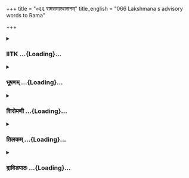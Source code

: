 +++
title = "०६६ रामसमाश्वासनम्"
title_english = "066 Lakshmana s advisory words to Rama"

+++
<div caption="श्रीराम-हरिसीताराममूर्ति-घनपाठिभ्यां वचनम्" class="audioEmbed" src="https://archive.org/download/Ramayana-recitation-Sriram-harisItArAmamUrti-Ghanapaati-v2/Kanda_3/Kanda_3_ARK-066-Rama_Sama_Shwasanam.mp3"></div>

<div class="js_include collapsed" newlevelforh1="3" title="IITK" unfilled url="/purANam/rAmAyaNam/audIchya-pAThaH/iitk/3_araNyakANDam/05-sItAnveShaNam/066_rAmasamAshvAsanam.md">
<details><summary><h3>IITK ...{Loading}...</h3></summary>

Lakshmana asks Rama to bear sorrow -- pleads with Rama to think
rightly-- arouses Rama's wisdom.



#### श्लोकः
##### मूलम्
तं तथा शोकसन्तप्तं विलपन्तमनाथवत्।  
मोहेन महताविष्टं परिद्यूनमचेतनम्॥3.66.1॥  
ततस्सौमित्रिराश्वास्य मुहूर्तादिव लक्ष्मणः।  
रामं सम्बोधयामास चरणौ चाभिपीडयन्॥3.66.2॥

##### शब्दार्थः
ततः then, सौमित्रिः son of Sumitra, लक्ष्मणः Lakshmana, तथा like that, शोकसन्तप्तम् afflicted with sorrow, अनाथवत् like an orphan, विलपन्तम् while weeping, महता mighty, मोहेन by delusion, आविष्टम् engrossed, परिद्यूनम् miserable, अचेतनम् devoid of consciousness, तं रामम् Rama, मुहूर्तादिव in a moment, आश्वास्य  consoled, चरणौ च his feet, अभिपीडयन् pressing, सम्बोधयामास addressed.

##### आङ्ग्लानुवादः
Lakshmana, son of Sumitra, consoling the mighty miserable Rama, who was afflicted with sorrow, and was weeping helplessly like an orphan, drowned in great delusion, devoid of consciousness, pressed his feet and addressed himः



#### श्लोकः
##### मूलम्
महता तपसा राम महता चापि कर्मणा।  
राज्ञा दशरथेनासि लब्धोऽमृतमिवामरैः॥3.66.3॥

##### शब्दार्थः
राम Rama, राज्ञा by the king, दशरथेन by Dasaratha, महता great, तपसा penance, महता great, कर्मणाचापि the action, अमरैः by the gods, अमृतमिव like nectar, लब्धः असि obtained.

##### आङ्ग्लानुवादः
O Rama king Dasaratha begot you by doing a great penance and performing great deeds, just as gods begot the nectar.



#### श्लोकः
##### मूलम्
तव चैव गुणैर्बद्धस्त्वद्वियोगान्महीपतिः।  
राजा देवत्वमापन्नो भरतस्य यथाश्रुतम्॥3.66.4॥

##### शब्दार्थः
भरतस्य Bharata's, यथा as, श्रुतम् heard, महीपतिः lord of the earth, राजा king, तव your, गुणैः          virtues, बद्धः bound, त्वद्वियोगात् by your separation, देवत्वम् godhood, आपन्नः attained.

##### आङ्ग्लानुवादः
King Dasaratha, impelled by your virtues, and separation from you attained godhood as heard from Bharata.



#### श्लोकः
##### मूलम्
यदि दुःखमिदं प्राप्तं काकुत्स्थ न सहिष्यसे।  
प्राकृतश्चाल्पसत्त्वश्च इतरः कस्सहिष्यति॥3.66.5॥

##### शब्दार्थः
काकुत्स्थ O Rama,  प्राप्तम्  has befallen, इदं दुःखम् this sorrow, न सहिष्यसे यदि not able to bear, प्राकृतः ordinary man, अल्पसत्त्वश्च with little strength, इतरः ordinary man, कः who, सहिष्यति will be able to bear?

##### आङ्ग्लानुवादः
O Rama, if you cannot bear this sorrow that has befallen you, how can weak and ordinary persons endure (such suffering)?



#### श्लोकः
##### मूलम्
दुःखितो हि भवान्लोकांस्तेजसा यदि धक्ष्यते।  
आर्ताः प्रजा नरव्याघ्र क्व नु यास्यन्ति निर्वृतिम्॥3.66.6॥

##### शब्दार्थः
नरव्याघ्र O best among men, दुःखितः in grief, भवान् you, तेजसा by your brilliance, लोकान् worlds, धक्ष्यते burn, यदि if, आर्ताः afflicted, प्रजाः people, क्व where, निर्वृतिम् relief,  यास्यन्ति will get?

##### आङ्ग्लानुवादः
O best of men  if you grieve and burn the world with your brilliance, wherefrom will the (ordinary) afflicted people get relief?



#### श्लोकः
##### मूलम्
लोकस्वभाव एवैष ययातिर्नहुषात्मजः।  
गतश्शक्रेण सालोक्यमनयस्तं समस्पृशत्॥3.66.7॥

##### शब्दार्थः
एषः so, लोकस्वभावः एव it is natural order in the world, नहुषात्मजः Nahusha's son, ययातिः Yayati, शक्रेण to Indra, सालोक्यम् sharing his stay in the same world, गतः attached, अनयः curse, तम् him, समस्पृशत् touched .

##### आङ्ग्लानुवादः
It is the go of the world. Yayati, son of Nahusa, shared heaven with Indra but because of his curse (for his bad conduct) suffered misfortune.



#### श्लोकः
##### मूलम्
महर्षिर्यो वसिष्ठस्तु यः पितुर्नः पुरोहितः।  
अह्ना पुत्रशतं जज्ञे तथैवास्य पुनर्हतम्॥3.66.8॥

##### शब्दार्थः
महर्षिः sage, यः who, वसिष्ठः Vasistha, यः that, नः पितुः our father's, पुरोहितः priest, अस्य his, अह्ना one day, पुत्रशतम् one hundred sons, जज्ञे gave birth to, पुनः again, तथैव in the same way, हतम् killed.

##### आङ्ग्लानुवादः
To sage Vasistha, our father's priest, were born a hundred sons in a day.But all of them were killed in one day the same way.



#### श्लोकः
##### मूलम्
या चेयं जगतां माता देवी लोकनमस्कृता।  
अस्याश्च चलनं भूमेर्दृश्यते सत्यसंश्रव॥3.66.9॥

##### शब्दार्थः
सत्यसंश्रव who adheres to truth, जगताम् for the worlds, माता mother, लोकनमस्कृता is adored by the whole world, या चेयम् she being so, देवी mother, अस्याः her, भूमेः earth, चलनम् movement, दृश्यते is seen.

##### आङ्ग्लानुवादः
You (rigidly) adhere to truth.(Like you) the mother earth who is adored by all the worlds, is unshakeable. Yet she is seen to be shaking at times.



#### श्लोकः
##### मूलम्
यौ धर्मौ जगतां नेत्रौ यत्र सर्वं प्रतिष्ठितम्।  
आदित्यचन्द्रौ ग्रहणमभ्युपेतौ महाबलौ॥3.66.10॥

##### शब्दार्थः
यौ whoever, धर्मौ two righteous entities, जगताम् of  the worlds, नेत्रौ two eyes, यत्र where, सर्वम् all, प्रतिष्ठितम् is resting, महाबलौ two very powerful, आदित्यचन्द्रौ Sun and Moon, ग्रहणम्  
eclipse, अभ्युपेतौ endures.

##### आङ्ग्लानुवादः
The powerful Sun and Moon, righteous entities, who are the two eyes of these worlds and on whom everything rests firmly, also suffer eclipses sometimes.



#### श्लोकः
##### मूलम्
सुमहान्त्यपि भूतानि देवाश्च पुरुषर्षभ।  
न दैवस्य प्रमुञ्चन्ति सर्वभूतानि देहिनः॥3.66.11॥

##### शब्दार्थः
पुरुषर्षभ O bull among men, सुमहन्ति भूतानि great beings, देवाश्च gods, सर्वभूतानि all creatures, देहिनः mortals, दैवस्य fate, न प्रमुञ्चन्ति cannot be released.

##### आङ्ग्लानुवादः
O best among men  Fate spares none. Great beings, every creature, even the gods cannot escape fate.



#### श्लोकः
##### मूलम्
शक्रादिष्वपि देवेषु वर्तमानौ नयानयौ।  
श्रूयेते नरशार्दूल न त्वं शोचितुमर्हसि॥3.66.12॥

##### शब्दार्थः
नरशार्दूल O tiger among men, शक्रादिषु among beings such as Indra and others, देवेषु deities, नयानयौ justice or otherwise, वर्तमानौ are present, श्रूयेते heard, त्वम् you, शोचितुम् to worry, नार्हसि not right for you.

##### आङ्ग्लानुवादः
It is I heard that Indra and other deities are also governed by the principle of justice. Therefore, you should not bewail, O tiger among men.



#### श्लोकः
##### मूलम्
नष्टायामपि वैदेह्यां हृतायामपि चानघ  
शोचितुं नार्हसे वीर यथान्यः प्राकृतस्तथा॥3.66.13॥

##### शब्दार्थः
अनघ O sinless soul, वीर hero, वैदेह्याम् when Vaidehi, नष्टायामपि killed, हृतायामपि when  carried off too, प्राकृतः an ordinary person, अन्यः यथा other man, शोचितुम् to worry, नार्हसि not right for you.

##### आङ्ग्लानुवादः
Even if Vaidehi is killed or abducted, you should not grieve like ordinary men, O  
sinless hero



#### श्लोकः
##### मूलम्
त्वव्दिधा न हि शोचन्ति सततं सत्यदर्शिनः।  
सुमहत्स्वपि कृच्छ्रेषु रामानिर्विण्णदर्शनाः॥3.66.14॥

##### शब्दार्थः
राम Rama, सततम् always, सत्यदर्शिनः those who see the truth, अनिर्विण्णदर्शनाः men whose vision is free from depression, त्वव्दिधाः men like you, सुमहत्सु in very great, क्रुच्छ्रेष्वपि even in great calamities, न शोचन्ति हि will not lose heart.

##### आङ्ग्लानुवादः
O Rama, you always see the truth. So  in the face of great difficulties men like you, whose vision is not blurred, should not lose heart.



#### श्लोकः
##### मूलम्
तत्त्वतो हि नरश्रेष्ठ बुद्ध्या समनुचिन्तय।  
बुध्द्या युक्ता महाप्राज्ञा विजानन्ति शुभाशुभे॥3.66.15॥

##### शब्दार्थः
नरश्रेष्ठ O best among men, तत्त्वतः the facts, बुद्ध्या applying your intellect, समनुचिन्तय think rightly, महाप्राज्ञाः very wise, बुध्द्या with their intellect, युक्ताः endowed, शुभाशुभे right and wrong, विजानन्ति people know.

##### आङ्ग्लानुवादः
O best among men  judge the facts rightly with your intellect. The wise apply their minds and know what is right and what is wrong.



#### श्लोकः
##### मूलम्
अदृष्टगुणदोषाणामध्रुवाणां तु कर्मणाम्।  
नान्तरेण क्रियां तेषां फलमिष्टं प्रवर्तते॥3.66.16॥

##### शब्दार्थः
अदृष्टगुणदोषाणाम् of those who do not know their merits and demerits, अध्रुवाणाम् unstable, तेषाम् in this, कर्मणाम् deeds, इष्टम् good, फलम् results, क्रियाम् अन्तरेण from actions, न प्रवर्तते will not be obtained.

##### आङ्ग्लानुवादः
Good results are not expected from the actions of persons who cannot distinguish between their virtues and vices, from those who are unstable in their deeds.



#### श्लोकः
##### मूलम्
त्वमेव हि पुरा राम मामेवं बहुशोऽन्वशाः।  
अनुशिष्याद्धि को नु त्वामपि साक्षाद्बृहस्पतिः॥3.66.17॥

##### शब्दार्थः
राम Rama, पुरा in the past, त्वमेव you yourself, माम् to me, एवम् that way, बहुशः many times, अन्वशाः you instructed, हि indeed, साक्षात् personally, बृहस्पतिरपि even Brihaspati, को नु who indeed, त्वाम् to you, अनुशिष्यात् हि can teach you.

##### आङ्ग्लानुवादः
O Rama you yourself in the past have instructed me many times that way. Who can be your adviser in this matter ? You are indeed like Brihaspati.



#### श्लोकः
##### मूलम्
बुद्धिश्च ते महाप्राज्ञ देवैरपि दुरन्वया।  
शोकेनाभिप्रसुप्तं ते ज्ञानं सम्बोधयाम्यहम्॥3.66.18॥

##### शब्दार्थः
महाप्राज्ञ very wise, ते बुद्धिः your intellect, देवैरपि gods too, दुरन्वया difficult to fathom, शोकेन by sorrow, अभिप्रसुप्तम् put to sleep, ते ज्ञानम् your wisdom, अहम् I am, सम्बोधयामि arousing you.

##### आङ्ग्लानुवादः
Even gods cannot fathom your intellect. I am only trying to rouse your wisdom your sorrow has sent to sleep.



#### श्लोकः
##### मूलम्
दिव्यं च मानुषं च त्वमात्मनश्च पराक्रमम्।  
इक्ष्वाकुवृषभावेक्ष्य यतस्व द्विषतां वधे॥3.66.19॥

##### शब्दार्थः
इक्ष्वाकुवृषभ among the Ikshvakus, त्वम् you, दिव्यम् divine, मानुषं च mortal, आत्मनः yourself, पराक्रमम् powers, अवेक्ष्य after knowing, द्विषताम् of the enemies, वधे in killing, यतस्व make efforts.

##### आङ्ग्लानुवादः
O bull among the Ikshvakus, weigh your divine and human prowess before you try to kill your enemies.



#### श्लोकः
##### मूलम्
किं तेन सर्वनाशेन कृतेन पुरुषर्षभ।  
तमेव त्वं रिपुं पापं विज्ञायोद्धर्तुमर्हसि॥3.66.20॥

##### शब्दार्थः
पुरुषर्षभ best among men, कृतेन by the act of, तेन by that, सर्वनाशेन destruction of all, किम् what for, त्वम् you, पापम् sinful, तं रिपुम् एव your enemy, विज्ञाय after knowing, उद्धर्तुम् to uproot, अर्हसि ought to.

##### आङ्ग्लानुवादः
O best among men  where is the good in the destruction of all? Know your sinful enemy before you uproot him.  

#### समाप्तिः
 श्रीमद्रामायणे वाल्मीकेय आदिकाव्ये अरण्यकाण्डे षट्षष्टितमस्सर्गः॥  
Thus ends the sixtysixth sarga of Aranyakanda of the holy Ramayana the first epic composed by sage Valmiki.

</details>
</div>
<div class="js_include collapsed" newlevelforh1="3" title="भूषणम्" unfilled url="/purANam/rAmAyaNam/audIchya-pAThaH/TIkA/bhUShaNa_iitk/3_araNyakANDam/05-sItAnveShaNam/066_rAmasamAshvAsanam.md">
<details><summary><h3>भूषणम् ...{Loading}...</h3></summary>



तं तथा शोकसन्तप्तं विलपन्तमनाथवत् ।  

मोहेन महाताविष्टं परिद्यूनमचेतनम्  ॥  ३।६६।१  ॥   

ततः सौमित्रिराश्वास्य मुहूर्तादिव लक्ष्णः ।  

रामं सम्बोधयामास चरणै चाभिपीडयन्  ॥  ३।६६।२  ॥   

एवं लक्ष्मणो राममाश्वास्य पुनर्वक्तव्यांशं ज्ञापयति षट्षष्टितमे तं
तथेत्यादिश्लोकद्वयमेकान्वयम् । परिद्यूनं परिदेवनं प्राप्तम्,
परिशोचन्तमित्यर्थः । "च्छ्वोः शूडनुनासिके च" इत्यूठ् । "दिवो
ऽविजिगीषायाम्" इति निष्ठानत्वम् । अचेतनम् अस्वस्थचित्तम् । सम्बोधयामास
ज्ञापयामास । अभिपीडयन् उपसङ्गृह्णन्  ॥  ३।६६।१,२  ॥   

  

महता तपसा राम महता चापि कर्मणा ।  

राज्ञा दशरथेनासि लब्धो ऽमृतमिवामरैः  ॥  ३।६६।३  ॥   

महता तपसा कायक्लेशेन व्रतोपवासादिना । महता चापि कर्मणा
अश्वमेधपुत्रकामेष्टिप्रभृतिकर्मणा । राज्ञा दशरथेन "राजा लोकस्य रञ्जनात्"
अनेन मन्त्रद्रव्यक्रियालोपाभावेनाधिकारिणा कृतत्वमुच्यते । अमृतमिव तद्वत्
भोग्यत्वं यत्नसाध्वत्वं चोत्यते । अमरैः अनेकसुरकृतयत्नः एकेन कृत इति
गम्यते  ॥  ३।६६।३  ॥   

  

तव चैव गुणैर्बद्धस्त्वद्वियोगान्महीपतिः ।  

राजा देवत्वमापन्नो भरतस्य यथा श्रुतम्  ॥  ३।६६।४  ॥   

तवेति । एवकारेण इतरपुत्रव्यावृत्तिः । तवैव गुणैर्बद्धः त्वद्गुणैकपरवशः
महीपतिः राजा न तु जातिमात्रेण राजा देवत्वमापन्नः । तत्र किं प्रमाणं
तत्राह भरतस्येति । भरतादित्यर्थः । पञ्चम्यर्थे षष्ठी । तथैव मयोक्तमिति
शेषः  ॥  ३।६६।४  ॥   

  

यदि दुःखमिदं प्राप्तं काकुत्स्थ न सहिष्यसे ।  

प्राकृतश्चाल्पसत्त्वश्च इतरः कः सहिश्यति  ॥  ३।६६।५  ॥   

काकुत्स्थेत्यनेनाप्राकृतत्वं महासत्त्वत्वं च सिद्धम् । सहिष्यति सहिष्यते
 ॥  ३।६६।५  ॥   

  

दुःखितो हि भवान् लोकांस्तेजसा यदि धक्ष्यते ।  

आर्ताः प्रजा नरव्याघ्र क्वनु यास्यन्ति निर्वृतिम्  ॥  ३।६६।६  ॥   

धक्ष्यते धक्ष्यति  ॥  ३।६६।६  ॥   

  

\[आश्वासिहि नरश्रेष्ठ प्राणिनः कस्य नापदः ।  

संस्पृशन्त्यग्निवद्राजन् क्षणेन व्यपयान्ति च  ॥ \]  

लोकस्वभाव एवैष ययातिर्नहुषात्मजः ।  

गतः शक्रेण सालोक्यमनयस्तं तमः स्पृशत्  ॥  ३।६६।७  ॥   

प्रसङ्गात् दैविकावर्थानर्थावन्ये महान्तो ऽपि प्राप्नुवन्तीति
दृष्टान्तमुखेन प्रतिपादयितुमाह लोकस्वभाव इत्यादिना । एष लोकस्वभाव इति
वक्ष्यमाणेषु सर्वत्र योज्यम् । अनयः अनयमूलं दुःखमित्यर्थः । तमः अज्ञानं
स्पृशन् अस्पृशत् । स हि स्वर्गगतो ऽपि इन्द्रेणासूयाकलुषेण भवद्राज्ये को
वा श्रेष्ठ इति पृष्टः सत्यवादितया ऽहमेवेत्युक्तवान् । इन्देणात्मश्लाघी
त्वं न स्वर्गार्ह इति पातित इति पुराणप्रसिद्धिः । नहुषात्मज इत्यनेन
नहुषानीतिरपि व्यज्यते । स च सप्तर्षीन् स्ववाहकान् शचीस्मरणेन सर्प सर्प
इत्युक्तवान् सर्पो भवेत्यगस्त्यशप्तश्चिरं तथाभूतस्तस्थौ  ॥  ३।६६।७  ॥   

  

महर्षिर्यो वसिष्ठस्तु यः पितुर्नः पुरोहितः ।  

अह्ना पुत्रशतं जज्ञे तथैवास्य पुनर्हतम्  ॥  ३।६६।८  ॥   

अह्ना पुत्रशतं हतम्, विश्वामित्रकोपेन युगपत्पुत्रशतनाशदुःखमनुभूतमिति
भावः  ॥  ३।६६।८  ॥   

  

या चेयं जगतां माता देवी लोकनमस्कृता ।  

अस्याश्च चलनं भूमेर्दृश्यते सत्यसंश्रव  ॥  ३।६६।९  ॥   

माता सर्वोपादानत्वात् । देवी देवस्य विष्णोः पत्नी अत एव लोकनमस्कृता ।
सत्यसंश्रवेति त्वयैव हि पूर्वं मह्यमेवमुपदिष्टमिति भावः  ॥  ३।६६।९  ॥   

  

यौ धर्मौ जगतां नेत्रौ यत्र सर्वं प्रतिष्ठितम् ।  

आदित्यचन्दौ ग्रहणमभ्युपेतौ महाबलौ  ॥  ३।६६।१०  ॥   

धर्मौ धर्मप्रवर्तकौ सर्वधर्मसाक्षित्वात् । नेत्रौ नेतारौ
कालपरिच्छेदादिमुखेन जगतः प्रवर्तकौ ।  

"नेत्रो नेतरि भेद्यवान्" इति विश्वः । सर्वेषामर्थप्रकाशकत्वेन नेत्रभूतौ
वा । लिङ्गव्यत्ययश्छान्दसः । यत्र ययोः सर्वं जगत् प्रतिष्ठितं
यदधीनस्वरूपस्थितिप्रवृत्तिकाः सर्वे जना इत्यर्थः । सूर्यस्य
वर्षहेतुत्वात् चन्द्रस्यौषधिहेतुत्वाच्चेति भावः । "आदित्याज्जयते
वृष्टिस्ततो ऽन्नमभिजायते ।" इति वचनात् । ग्रहणं राहुकेतुभ्यां ग्रासम्  ॥ 
३।६६।१०  ॥   

  

सुमहान्त्यपि भूतानि देवाश्च पुरुषर्षभ ।  

न दैवस्य प्रमुञ्चन्ति सर्वभूतादिदेहिनः  ॥  ३।६६।११  ॥   

किं बहुना सङ्ग्रहेणोच्यत इत्याह सुमहान्तीति । सुमहान्ति भूतानि
मान्धातृनलप्रभृतिमहाजना अपि । सर्वभूतादिदेहिनः सर्वभूतानि आदिदेहो
ऽस्यास्तीति तथा सर्वभूतान्तर्यामिण इत्यर्थः । दैवस्य परमात्मनः ।
पञ्चम्यर्थे षष्ठी । न प्रमुञ्चन्ति सर्वे ऽपि तत्सङ्कल्पं
नातिक्रामन्तीत्यर्थः  ॥  ३।६६।११  ॥   

  

शक्रादिष्वपि देवेषु वर्तमानौ नयानयौ ।  

श्रूयेते नरशार्दूल न त्वं शोचितुमर्हसि  ॥  ३।६६।१२  ॥   

उपसंहरति शक्रादिष्वपीति । नयानयौ तन्मूलसुखदुःखे अतो न त्वं
शोचितुमर्हसीत्यर्थः  ॥  ३।६६।१२  ॥   

  

नष्टायामपि वैदेह्यां हृतायामपि चानघ ।  

शोचितुं नार्हसे वीर यथा ऽन्यः प्राकृतस्तथा  ॥  ३।६६।१३  ॥   

उक्तं विवृणोति नष्टायामपीति । नार्हसे नार्हसि  ॥  ३।६६।१३  ॥   

  

त्वद्विधा न हि शोचन्ति सततं सत्यदर्शिनः ।  

सुमहत्स्वपि कृच्छ्रेषु रामानिर्विण्णदर्शनाः  ॥  ३।६६।१४  ॥   

सत्यदर्शिनः यथार्थदर्शिनः । कृच्छ्रेषु दुःखेषु । अनिर्विण्णम्
अविनाशिदर्शनं कृत्याकृत्यविवेको येषां ते तथा  ॥  ३।६६।१४  ॥   

  

तत्त्वतो हि नरश्रेष्ठ बुद्ध्या समनुचिन्तय ।  

बुद्ध्या युक्ता महाप्राज्ञा विजानन्ति शुभाशुभे  ॥  ३।६६।१५  ॥   

तत्त्वतो बुद्ध्या अबाधितबुद्ध्या समनुचिन्तय, शुभाशुभे इति शेषः ।
महाप्राज्ञाः बुद्ध्या तात्कालिक्या युक्ताः सन्तः शुभाशुभे भाविनी
विजानन्ति  ॥  ३।६६।१५  ॥   

  

अदृष्टगुणदोषाणामधृतानां च कर्मणाम् ।  

नान्तरेण क्रियां तेषां फलमिष्टं प्रवर्तते  ॥  ३।६६।१६  ॥   

इदानीं फलानुभवः पूर्वकर्मसाध्यः अतस्तत्र न शोचनीयमित्याह अदृष्टेति ।
अदृष्टगुणदोषाणां प्रत्यक्षतो द्रष्टुमशक्यसुखदुःखरूपगुणदोषाणाम् ।
अधृतानां पुरा एवं कर्म कृतमिति निश्चेतुमशक्यानाम् तेषां प्रसिद्धानां
पूर्वकृतानामित्यर्थः । कर्मणाम् इष्टं फलं क्रियाम् अनुष्ठानमन्तरेण न
प्रवर्तते । पूर्वकर्मानुष्ठानं विना इदानीं फलं नोत्पद्यते अतः
पूर्वकर्मफले इदानीं प्रवृत्ते का ऽत्र परिदेवनेति भावः  ॥  ३।६६।१६  ॥   

  

त्वमेव हि पुरा राम मामेवं बहुशो ऽन्वशाः ।  

अनुशिष्याद्धि कोनु त्वामपि साक्षाद्बृहस्पतिः  ॥  ३।६६।१७  ॥   

अन्वशाः अनुशासितवानसि  ॥  ३।६६।१७  ॥   

  

बुद्धिश्च ते महाप्राज्ञ देवैरपि दुरन्वया ।  

शोकेनाभिप्रसुप्तं ते ज्ञानं सम्बोधयाम्यहम्  ॥  ३।६६।१८  ॥   

दुरन्वया दुर्लभा । प्रसुप्तं स्तिमितम् । सम्बोधयामि उत्थापयामि  ॥ 
३।६६।१८  ॥   

  

दिव्यं च मानुषं च त्वमात्मनश्च पराक्रमम् ।  

इक्ष्वाकुवृषभावेक्ष्य यतस्व द्विषतां वधे  ॥  ३।६६।१९  ॥   

दिवि भवं दिव्यम् । प्राणिजातं देवगन्धर्वादिकं तच्च सात्विकं वधानर्हम्,
मानुषं मनुष्यलोकोद्भवं ब्राह्मणादिकं तदपि वधानर्हम् ।
सर्वलोकसंहारसमर्थम् आत्मनः पराक्रमं च अवेक्ष्य विचार्य द्विषतामेव वधे
यतस्व  ॥  ३।६६।१९  ॥   

  

किं ते सर्वविनाशेन कृतेन पुरुषर्षभ ।  

तमेव त्वं रिपुं पापं विज्ञायोद्धर्तुमर्हसि  ॥  ३।६६।२०  ॥   

इत्यार्षे श्रीरामायणे वाल्मीकीये आदिकाव्ये श्रीमदारण्यकाण्डे षट्षष्ठितमः
सर्गः  ॥  ६६  ॥   

उद्धर्तुं नाशयितुम्  ॥  ३।६६।२०  ॥   

इति श्रीगोविन्दराजविरचिते श्रीरामायणभूषणे रत्नमेखलाख्याने
आरण्यकाण्डव्याख्याने षट्षष्ठितमः सर्गः  ॥  ६६  ॥   



</details>
</div>
<div class="js_include collapsed" newlevelforh1="3" title="शिरोमणी" unfilled url="/purANam/rAmAyaNam/audIchya-pAThaH/TIkA/shiromaNI_iitk/3_araNyakANDam/05-sItAnveShaNam/066_rAmasamAshvAsanam.md">
<details><summary><h3>शिरोमणी ...{Loading}...</h3></summary>



लक्ष्मणोक्तिमेव वर्णयन्नाह--तमित्यादिभिः । शोकसंतप्तं सीतावियोगजनितशोकेन
पीडितम् अत एवाचेतप्तं चित्तस्वास्थ्यरहितम् अत एव अनाथवत्
नाथत्वाभाववन्तमिव विलपन्तम् अत एव परिद्यूनमिव क्षीणत्वेन
प्रतीयमानमित्यर्थः । अत एव परिद्यूनमिव क्षीणत्वेन प्रतीयमानमित्यर्थः ।
अत एव महता मोहेन कर्तव्यविषयकाविवेकेन युक्तं तं रामं ततः
शोकसंतप्तत्वादिहेतोः सौमित्रिः मुहूर्तात् मुहूर्तमाश्वास्य चरणौ
अभिपीडयन् सन् संबोधयामास शोकादिनिवृत्तिकारणीभूतवचनमुच्चारयामास ।
श्लोकद्वयमेकान्वयि  ॥  ३।६६।१२  ॥   

  

संबोधनप्रकारमाह--महतेत्यादिभिः । महता अत्युत्कृष्टेन तपसा
पुत्रहेतुकव्रतादिना महता कर्मणा श्रृङ्गिऋष्यानयनादिरूपक्रियया च राज्ञा
दशरथेन अमरैरमृतमिव लब्ध आसीत् भवानिति शेषः । एतेन त्वमतिदुर्लभो ऽसीति
सूचितं तेन रामस्यातिमहत्त्वं व्यञ्जितं तेन महतां शोको ऽनुचित इति ध्वनितं
तेन त्वया शोको न कार्य इति व्यञ्जितम्  ॥  ३।६६।३  ॥   

  

तवेति । तव गुणैर्बद्धो महीपतिः सर्वपृथ्वीनियन्ता राजा अतिदीप्तिमान्
दशरथः त्वद्वियोगात् देवत्वं साकेतकर्मकगतिम् आपन्नः कृतवान् इत्यर्थः, इति
भरतस्य भरतात् यथा यथावत् श्रुतम् । एतेन रामगुणानां निरवद्यत्वं सूचितं,
तेनातिशोकवत्त्वे धैर्यादिगुणस्य मालिन्यापत्तिरिति व्यञ्जितम्  ॥  ३।६६।४
 ॥   

  

यदीति । हे काकुत्स्थ प्राप्तमिदं दुःखं यदि त्वं न सहिष्यसे तर्हि
अल्पसत्त्वः अत एव इतरः त्वत्तो नीचः प्राकृतो जनः कः सहिष्यति
ऽइतरस्त्वन्यनीचयोःऽ इति कोशः  ॥  ३।६६।५  ॥   

  

दुःखित इति । दुःखितः प्रियावियोगेन खिन्नो भवान् यदि लोकान् धक्ष्यते
द्वेष्यत्वसंशयेन भस्मीकरिष्यति तर्हि आर्ताः प्राप्तदुःखाः प्रजाः
निर्वृतिं सुखं क्व नु यास्यन्ति न क्वापीत्यर्थः  ॥  ३।६६।६  ॥   

  

सीताविषये अपक्षयादिसंशयो न कार्य इति बोधयन्नाह--लोकेति । एष अपक्षयादिः
लोकस्वभावः प्राकृतजनानां स्वभावसिद्धः, एतेन सीतायाः प्राकृतविलक्षणात्वं
व्यञ्जितम् । स्वभावसिद्धत्वमेव विवृण्वन्नाह--शक्रेण सालोक्यं गतो
नहुषात्मजो यो ययातिः तम् अनयः स्वर्गप्राप्तिविध्वंसः समस्पृशत्
स्वर्गाद्विध्वस्त इत्यर्थः  ॥  ३।६६।७  ॥   

  

महर्षिरिति । यो महर्षिः सकलद्रष्टा यश्च नो ऽस्माकं पितुः पुरोहितो
वसिष्ठः अस्य वसिष्ठस्य अह्ना एकदिनेन पुत्रशतं शतसंख्याकप्राकृतपुत्राः
जज्ञे तथा एकदिनेनैव हतं विश्वामित्रेणेति शेषः  ॥  ३।६६।८  ॥   

  

येति । जगतो माता अत एव सर्वलोकनमस्कृता या इयं भूमिः अस्या भूमेः चलनं
दृश्यते  ॥  ३।६६।९  ॥   

  

याविति । यौ जगतो धर्मौ यथासंभवं कर्मप्रवृत्तिहेतू नेत्रौ
कालपरिच्छेदद्वारा जनानां तत्तल्लोकप्रापकौ अत एव यत्र ययोः सर्वं
प्रतिष्ठितं महाबलौ तौ आदित्यचन्द्रौ ग्रहणं राहुग्रासजनितदुःखम् अभ्युपेतौ
प्राप्तौ  ॥  ३।६६।१०  ॥   

  

तदेव संगृह्याह--सुमहान्तीति । सुमहान्ति भूतानि पृथिव्यादीनि देहिनो
ऽतिप्रवृद्धा देवाश्च दैवस्य नित्यप्रमोदविशिष्टस्य सर्वभूतस्य सर्वाणि
भूतानि यस्मात् तस्य त्वत्तनुप्रकाशब्रह्मणः न प्रमुञ्चन्ति तदाज्ञापितं न
जहति अत एव शक्रादिषु देवाधीशेष्वपि नयानयौ सुखप्राप्त्यप्राप्ती श्रूयेते
अतः त्वं त्वथितुं नार्हसि । एतेन यदि
त्वत्तनुप्रकाशरूपब्रह्माज्ञावर्तित्वं सर्वलोकानामस्ति तर्हि
तवाज्ञावर्तित्वमस्तीति किं वक्तव्यमिति काव्यार्थापत्तिरलंकाररूपो
हेतुर्ध्वनितः । श्लोकद्वयमेकान्वयि  ॥  ३।६६।१११२  ॥   

  

मृतायामिति । मृतायां स्वनियम्यरुद्रादिद्वारा सकलभुवननिवर्तिकायां सीतायां
नष्टायाम् अपहरणेनादृश्यत्वं प्राप्तायां सत्यामपि अन्यः
प्राकृतविलक्षणस्त्वं प्राकृत इव शोचतुं नार्हसि  ॥  ३।६६।१३  ॥   

  

प्राकृतविलक्षणानां शोको न युक्त इति बोधयन्नाह--त्वदिति । सर्वदर्शनाः
सर्वविषयकज्ञानवन्तः अत एव अनिर्विण्णदर्शना निरन्तरं प्रसन्नचित्ताः
त्वद्विधाः प्राकृतविलक्षणाः जना नैव शोचन्ति, एतेन तव शोको न युज्यते इति
व्यञ्जितम्  ॥  ३।६६।१४  ॥   

  

नन्वहं तु इदानीं न सर्वदर्शनः सीताचरितविषयकज्ञानाभावात् इत्यत
आह--तत्त्वत इति । यतो बुद्ध्या युक्ताः महाप्राज्ञाः शुभाशुभे विजानन्ति
अतः बुद्ध्या निश्चयकारकान्तःकरणवृत्त्या तत्त्वतः तत्त्वं
श्रृङ्गारपोषकविप्रलम्भमित्यर्थः, समनुचिन्तय निश्चिनु  ॥  ३।६६।१५  ॥   

  

अदृष्टेति । न दृष्टौ फलोत्पत्तेः प्रागनुभूतौ गुणदोषौ येषां
तेषामध्रुवाणां तेषां प्रसिद्धानां कर्मणामिष्टं फलं क्रियां
विचारकर्मान्तरेण विना नैव वर्तते प्रवर्तते । एतेन
विप्रलम्भस्याप्यतिसुखदातृत्वं ध्वनितम्  ॥  ३।६६।१६  ॥   

  

ननु त्वया इयं बुद्धिः कथं लब्धेत्यत आह--मामिति । एवमनेन प्रकारेण पुरा
बहुशो ऽनेकवारं मां त्वमेव उक्तवान् अतः को ब्रह्मा वा बृहस्पतिर्वा त्वां
सर्वगुरुमनुशिष्यादपि नेत्यर्थः, बहुशोक्तवानित्यत्र संधिरार्षः  ॥  ३।६६।१७
 ॥   

  

ननु गुरुं मां त्वं कथं शिक्षयसीत्यत आह--बुद्धिरिति । ते बुद्धिर्निश्चयो
देवैरपि दुरन्वया ज्ञातुमशक्या अतः शोकेन अभिप्रसुप्तं तिरोहितत्वेन
प्रतीतं ते ज्ञानं संबोधयामि तत्स्वरूपं कथयामि  ॥  ३।६६।१८  ॥   

  

स्वप्रार्थनायास्तात्पर्यमाह--दिव्यमिति । इक्ष्वाकुवृषभ इक्ष्वाकुश्रेष्ठ
दिव्यं सर्वैः स्तुत्यं मानुषं प्राकृतविलक्षणं नित्यमनुष्यमात्रनिष्ठं च
आत्मनः पराक्रमम् अवेक्ष्यैव द्विषतामेव वधे यतस्वैव द्वेषसोभावनया
अन्येषां वधो मा भूदित्यर्थः । चकारा एवं चैवार्थाः  ॥  ३।६६।१९  ॥   

  

तदेव भङ्ग्यन्तरेणाह--किमिति । कृतेन सर्वविनाशेन ते किं न किमपीत्यर्थः,
अतस्तं प्रियाहर्तारं रिपुं विज्ञाय यत्नतो निश्चित्य उद्धर्तुं
विध्वसितुमर्हसि  ॥  ३।६६।२०  ॥   

  

इति श्रीमद्वाल्मीकीयरामायणव्याख्याने रामायणशिरोमणावारण्यकाण्डे
षट्षष्टितमः सर्गः  ॥  ३।६६  ॥   

  



</details>
</div>
<div class="js_include collapsed" newlevelforh1="3" title="तिलकम्" unfilled url="/purANam/rAmAyaNam/audIchya-pAThaH/TIkA/tilaka_iitk/3_araNyakANDam/05-sItAnveShaNam/066_rAmasamAshvAsanam.md">
<details><summary><h3>तिलकम् ...{Loading}...</h3></summary>



एवं क्रोधमुपशमप्य सहजप्रकृतिपाप्तये बोधयति लक्ष्मणो रामम्--तमिति ।
परिद्यूनं क्षीणमचेतसमस्वस्थचित्तमिव  ॥  ३।६६।१  ॥   

  

मुहूर्तादिव मुहूर्तादेव  ॥  ३।६६।२  ॥   

  

बोधनप्रकारः--महतेत्यादि । तपसा पुत्रकामनया कृतेन व्रतादिना कर्मणा
ऋष्यशृङ्गानयनपूर्वकमहायागेन  ॥  ३।६६।३  ॥   

  

भरतस्य मुखादिति शेषः । यथा यथावच्छ्रुतम्  ॥  ३।६६।४  ॥   

  

इतरः क इति । ऽयद्यदाचरति श्रेष्टस्तत्तद्देवतरो जनःऽ इत्युक्तेः ।
ऽमर्त्यावतारस्त्विह मर्त्यशिक्षणम्ऽ इति भागवतोक्तरीत्या लोकशिक्षणार्थमपि
त्वदवतारादिति भावः  ॥  ३।६६।५  ॥   

  

आश्वसिहीति " न ह वै शरीरस्य सतः प्रियाप्रिययोरपहतिरस्ति " इति श्रुतेः  ॥ 
३।६६।६  ॥   

  

तदेव विवृणोति--लोकेति । एष औपाधिकदुःखसंबन्धो लोकस्य शरीरिणः स्वभाव एव ।
तदेवाह--ययातिरिति । अनयो ऽनयमूलं दुःखं तच्च स्वर्गाद्भंशरूपम् ।
समस्पृशदित्यनेनाचिरस्थितिकस्पर्शमात्रार्थकेन पुनरविलम्बेनैव
दौहित्रप्रयुक्तमुखोत्तरकालिकदुःखनिवृत्तिरप्यस्य सूचिता  ॥  ३।६६।७  ॥   

  

यौ महर्षिर्यः पुनर्नः पितुः पुरोहितस्तस्य पुत्रशतं जज्ञे । अह्ना च
पुनर्विश्वामित्रेण हतम् । पूर्वं सुखोत्तरकालिकदुःखानन्तरं सुखं
व्यङ्ग्यतयोक्त्वा ऽत्र सुखानन्तरं दुःखमुक्तम् । एवं च महतामप्यवश्यं
जायमाने ईदृशे सुखे दुःखे च न हर्षशोकौ भवादृशस्योचिताविति भावः  ॥  ३।६६।८
 ॥   

  

चलनम् भूकम्पजं दुःखमित्यर्थः  ॥  ३।६६।९  ॥   

  

यौ धर्मौ परावरधर्मप्रवर्तकौ नेत्रौ जगतः संसारचक्रस्य कालपरिच्छेद्वारा
प्रवर्तकौ । अत एव यत्र सर्वं प्रतिष्ठितं तौ च ग्रहणं राहुग्रासदुःखं
प्राप्तौ  ॥  ३।६६।१०  ॥   

  

दैवस्य कर्मणो वशं न प्रमुञ्चन्तीत्यर्थः । किं पुनर्वक्तव्यं देहिनः
सर्वभूतानि देहवन्ति सर्वभूतानि न मुञ्चन्तीति पुंस्त्वमार्षम्  ॥  ३।६६।११
 ॥   

  

नयानयौ तन्मूलसुखदुःखे  ॥  ३।६६।१२,१३  ॥   

  

अनिर्विण्णदर्शना विषादरहितदर्शना विषादराहित्येन
कृत्याकृत्यतत्त्वज्ञानवन्तः  ॥  ३।६६।१४  ॥   

  

तत्त्वतः समनुचिन्तय युक्तायुक्तं कृत्याकृत्यं चेति शेषः । शुभाशुभे
कर्तव्याकर्तव्ये युक्तायुक्ते बुद्धियुक्ता जानन्ति तस्मात्त्वं बुद्ध्या
विचिन्तयेति शेषः  ॥  ३।६६।१५  ॥   

  

एवं दुःखमूलं प्राचीनं कर्म बुद्धा दुःख सोढव्यमेवेत्याह--अदृष्टेति ।
शास्त्रैकसमधिगम्यतया प्रत्यक्षेणादृष्टगुणदोषाणां धर्मत्वाधर्मत्वे
गुणदोषौ । आपाततो धर्मवद्भासमानानामधर्मत्वाद्वैपरीत्याच्च अध्रुवाणां
फलनाश्यानाम् । अनेन फलावश्यंभावः सूचितः । तादृशानां कर्मणां निष्पत्तिः
क्रियां तत्तत्पुरुषव्यापारमन्तरेण न भवति । स्वव्यापारेण कृतानां
तेषामिष्टं फलं सुखं चादनिष्टं च फलं वर्तते प्रवर्तत एव, न तु न प्रवर्तत
इति । अतः सोढव्यमेवेति भावः  ॥  ३।६६।१६  ॥   

  

इयं च बुद्धिस्त्वद्दत्तैव मे, अतस्तवोपदेशे किं सामर्थ्यमिति न
वाच्यमित्याह--मामिति । अकारणे क्रोधवशमापन्नमिति शेषः । बहुशोक्तवानिति
संधिरार्षः । अनुशिष्याच्छिक्षितुं शक्तः स्याद्बृहस्पतिरपि अन्यस्य का
गणनेत्यर्थः  ॥  ३।६६।१७  ॥   

  

देवैरपि दुरन्वयान्वेतुमनुगन्तुमशक्या । त्वज्ज्ञानपरिच्छेदो
देवानामप्यशक्य इति भावः । अनेनेश्वरता सूचिता । तथापि शोकेनान्तर्हितमिव
ते ज्ञानं संबोधयामित बोध्यामीव  ॥  ३।६६।१८  ॥   

  

दिव्यं देवोचितम् । मानुषं मनुष्योचितम् । एवमुभयविधपराक्रमाश्रयत्वमात्मनो
ऽवेक्ष्य । तत्राद्यः परशुरामविषयः, अन्त्यो रक्षोविषयः । एवं च
देवोचितपराक्रमस्यायं नावसर इति भावः  ॥  ३।६६।१९  ॥   

  

कृतेनानुष्ठितेन  ॥  ३।६६।२०  ॥   

  

इति श्रीरामाभिरामे श्रीरामीये रामायणतिलके वाल्मीकीय आदिकाव्ये
ऽरण्यकाण्डे षट्षष्टितमः सर्गः  ॥  ३।६६  ॥   

  



</details>
</div>
<div class="js_include collapsed" newlevelforh1="3" title="द्राविडपाठः" unfilled url="/purANam/rAmAyaNam/drAviDapAThaH/3_araNyakANDam/05-sItAnveShaNam/066_rAmasamAshvAsanam.md">
<details><summary><h3>द्राविडपाठः ...{Loading}...</h3></summary>


तं तथा शोकसन्तप्तं विलपन्तमनाथवत्।  
मोहेन महाताविष्टं परिद्यूनमचेतनम् ॥ 3.66.1 ॥   
ततः सौमित्रिराश्वास्य मुहूर्तादिव लक्ष्णः।  
रामं सम्बोधयामास चरणै चाभिपीडयन् ॥ 3.66.2 ॥   
महता तपसा राम महता चापि कर्मणा।  
राज्ञा दशरथेनासि लब्धोऽमृतमिवामरैः ॥ 3.66.3 ॥   
तव चैव गुणैर्बद्धस्त्वद्वियोगान्महीपतिः।  
राजा देवत्वमापन्नो भरतस्य यथा श्रुतम् ॥ 3.66.4 ॥   
यदि दुःखमिदं प्राप्तं काकुत्स्थ न सहिष्यसे।  
प्राकृतश्चाल्पसत्त्वश्च इतरः कः सहिश्यति ॥ 3.66.5 ॥   
दुःखितो हि भवान् लोकांस्तेजसा यदि धक्ष्यते।  
आर्ताः प्रजा नरव्याघ्र क्वनु यास्यन्ति निर्वृतिम् ॥ 3.66.6 ॥   
लोकस्वभाव एवैष ययातिर्नहुषात्मजः।  
गतः शक्रेण सालोक्यमनयस्तं तमः स्पृशत् ॥ 3.66.7 ॥   
महर्षिर्यो वसिष्ठस्तु यः पितुर्नः पुरोहितः।  
अह्ना पुत्रशतं जज्ञे तथैवास्य पुनर्हतम् ॥ 3.66.8 ॥   
या चेयं जगतां माता देवी लोकनमस्कृता।  
अस्याश्च चलनं भूमेर्दृश्यते सत्यसंश्रव ॥ 3.66.9 ॥   
यौ धर्मौ जगतां नेत्रौ यत्र सर्वं प्रतिष्ठितम्।  
आदित्यचन्दौ ग्रहणमभ्युपेतौ महाबलौ ॥ 3.66.10 ॥   
सुमहान्त्यपि भूतानि देवाश्च पुरुषर्षभ।  
न दैवस्य प्रमुञ्चन्ति सर्वभूतादिदेहिनः ॥ 3.66.11 ॥   
शक्रादिष्वपि देवेषु वर्तमानौ नयानयौ।  
श्रूयेते नरशार्दूल न त्वं शोचितुमर्हसि ॥ 3.66.12 ॥   
नष्टायामपि वैदेह्यां हृतायामपि चानघ।  
शोचितुं नार्हसे वीर यथाऽन्यः प्राकृतस्तथा ॥ 3.66.13 ॥   
त्वद्विधा न हि शोचन्ति सततं सत्यदर्शिनः।  
सुमहत्स्वपि कृच्छ्रेषु रामानिर्विण्णदर्शनाः ॥ 3.66.14 ॥   
तत्त्वतो हि नरश्रेष्ठ बुद्ध्या समनुचिन्तय।  
बुद्ध्या युक्ता महाप्राज्ञा विजानन्ति शुभाशुभे ॥ 3.66.15 ॥   
अदृष्टगुणदोषाणामधृतानां च कर्मणाम्।  
नान्तरेण क्रियां तेषां फलमिष्टं प्रवर्तते ॥ 3.66.16 ॥   
त्वमेव हि पुरा राम मामेवं बहुशोऽन्वशाः।  
अनुशिष्याद्धि कोनु त्वामपि साक्षाद्बृहस्पतिः ॥ 3.66.17 ॥   
बुद्धिश्च ते महाप्राज्ञ देवैरपि दुरन्वया।  
शोकेनाभिप्रसुप्तं ते ज्ञानं सम्बोधयाम्यहम् ॥ 3.66.18 ॥   
दिव्यं च मानुषं च त्वमात्मनश्च पराक्रमम्।  
इक्ष्वाकुवृषभावेक्ष्य यतस्व द्विषतां वधे ॥ 3.66.19 ॥   
किं ते सर्वविनाशेन कृतेन पुरुषर्षभ।  
तमेव त्वं रिपुं पापं विज्ञायोद्धर्तुमर्हसि ॥ 3.66.20 ॥   

</details>
</div>
